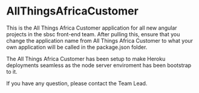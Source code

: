 # AllThingsAfricaCustomer
This is the All Things Africa Customer application for all new angular projects in the sbsc front-end team. After pulling this, ensure that you change the application name from All Things Africa Customer to what your own application will be called in the package.json folder. 

The All Things Africa Customer has been setup to make Heroku deployments seamless as the node server enviroment has been bootstrap to it. 

If you have any question, please contact the Team Lead. 
